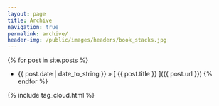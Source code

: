 ```yaml
---
layout: page
title: Archive
navigation: true
permalink: archive/
header-img: /public/images/headers/book_stacks.jpg
---
```


{% for post in site.posts %}
  * {{ post.date | date_to_string }} &raquo; [ {{ post.title }} ]({{ post.url }})
{% endfor %}


{% include tag_cloud.html %}
